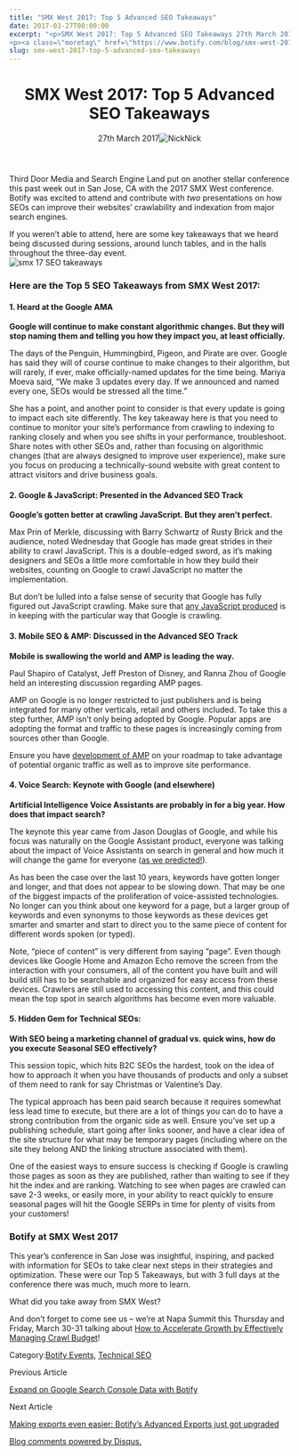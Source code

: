 ```yaml
---
title: "SMX West 2017: Top 5 Advanced SEO Takeaways"
date: 2017-03-27T00:00:00
excerpt: "<p>SMX West 2017: Top 5 Advanced SEO Takeaways 27th March 2017Nick Third Door Media and Search Engine Land put on another stellar conference this past week out in San Jose, CA with the 2017 SMX West conference. Botify was excited to attend and contribute with two presentations on how SEOs can improve their websites&#8217; crawlability&hellip; </p>
<p><a class=\"moretag\" href=\"https://www.botify.com/blog/smx-west-2017-top-5-advanced-seo-takeaways\">Read the full article</a></p>"
slug: smx-west-2017-top-5-advanced-seo-takeaways
---
```


<header class="text-center">
<h1 class="font-internacional font-regular normal text-header-one leading-header-one text-typography-accent-2">SMX West 2017: Top 5 Advanced SEO Takeaways</h1>
<div class="flex items-center justify-center my-3"><span class="mr-1 font-internacional font-regular normal text-base leading-none text-typography-primary-lighter">27th March 2017</span><img decoding="async" alt="Nick" class="rounded-full w-10 h-10" src="//images.ctfassets.net/tp56mevc46jo/5pFW4y4SMowAA8e0icgKiQ/8a4e5a2575887f39fde65c618f275c57/Nick_Turner.jpg"><span class="ml-1 font-internacional font-regular normal text-base leading-none text-typography-primary">Nick</span></div>
</header>
<p><span class="font-roboto font-regular normal text-base leading-none Markdown__Container"></span></p>
<p>Third Door Media and Search Engine Land put on another stellar conference this past week out in San Jose, CA with the 2017 SMX West conference. Botify was excited to attend and contribute with <em>two</em> presentations on how SEOs can improve their websites&#8217; crawlability and indexation from major search engines.</p>
<p>If you weren&#8217;t able to attend, here are some key takeaways that we heard being discussed during sessions, around lunch tables, and in the halls throughout the three-day event.<br />
<img decoding="async" alt="smx 17 SEO takeaways" src="//images.contentful.com/x3pujrb0lw7o/1wH2PFK8NWKowa6QmSCUA0/20263480e6287ca0c1749a33531cbfd0/smx_17_SEO_takeaways.png"></p>
<h3 id="here-are-the-top-5-seo-takeaways-from-smx-west-2017-">Here are the Top 5 SEO Takeaways from SMX West 2017:</h3>
<h4 id="1-heard-at-the-google-ama">1. Heard at the Google AMA</h4>
<p><strong>Google will continue to make constant algorithmic changes. But they will stop naming them and telling you how they impact you, at least officially.</strong></p>
<p>The days of the Penguin, Hummingbird, Pigeon, and Pirate are over. Google has said they will of course continue to make changes to their algorithm, but will rarely, if ever, make officially-named updates for the time being. Mariya Moeva said, &#8220;We make 3 updates every day. If we announced and named every one, SEOs would be stressed all the time.&#8221;</p>
<p>She has a point, and another point to consider is that every update is going to impact each site differently. The key takeaway here is that you need to continue to monitor your site&#8217;s performance from crawling to indexing to ranking closely and when you see shifts in your performance, troubleshoot. Share notes with other SEOs and, rather than focusing on algorithmic changes (that are always designed to improve user experience), make sure you focus on producing a technically-sound website with great content to attract visitors and drive business goals.</p>
<h4 id="2-google-javascript-presented-in-the-advanced-seo-track">2. Google &amp; JavaScript: Presented in the Advanced SEO Track</h4>
<p><strong>Google&#8217;s gotten better at crawling JavaScript. But they aren&#8217;t perfect.</strong></p>
<p>Max Prin of Merkle, discussing with Barry Schwartz of Rusty Brick and the audience, noted Wednesday that Google has made great strides in their ability to crawl JavaScript. This is a double-edged sword, as it&#8217;s making designers and SEOs a little more comfortable in how they build their websites, counting on Google to crawl JavaScript no matter the implementation.</p>
<p>But don&#8217;t be lulled into a false sense of security that Google has fully figured out JavaScript crawling. Make sure that <a href="https://www.botify.com/blog/breaking-news-botify-announces-javascript-crawl">any JavaScript produced</a> is in keeping with the particular way that Google is crawling.</p>
<h4 id="3-mobile-seo-amp-discussed-in-the-advanced-seo-track">3. Mobile SEO &amp; AMP: Discussed in the Advanced SEO Track</h4>
<p><strong>Mobile is swallowing the world and AMP is leading the way.</strong></p>
<p>Paul Shapiro of Catalyst, Jeff Preston of Disney, and Ranna Zhou of Google held an interesting discussion regarding AMP pages.</p>
<p>AMP on Google is no longer restricted to just publishers and is being integrated for many other verticals, retail and others included. To take this a step further, AMP isn&#8217;t only being adopted by Google. Popular apps are adopting the format and traffic to these pages is increasingly coming from sources other than Google.</p>
<p>Ensure you have <a href="https://www.botify.com/blog/maintaining-quality-on-your-amp-html-pages">development of AMP</a> on your roadmap to take advantage of potential organic traffic as well as to improve site performance.</p>
<h4 id="4-voice-search-keynote-with-google-and-elsewhere-">4. Voice Search: Keynote with Google (and elsewhere)</h4>
<p><strong>Artificial Intelligence Voice Assistants are probably in for a big year. How does that impact search?</strong></p>
<p>The keynote this year came from Jason Douglas of Google, and while his focus was naturally on the Google Assistant product, everyone was talking about the impact of Voice Assistants on search in general and how much it will change the game for everyone (<a href="https://www.botify.com/blog/top-seo-challenges-of-2017-meetup-highlights">as we predicted!</a>).</p>
<p>As has been the case over the last 10 years, keywords have gotten longer and longer, and that does not appear to be slowing down. That may be one of the biggest impacts of the proliferation of voice-assisted technologies. No longer can you think about one keyword for a page, but a larger group of keywords and even synonyms to those keywords as these devices get smarter and smarter and start to direct you to the same piece of content for different words spoken (or typed).</p>
<p>Note, &#8220;piece of content&#8221; is very different from saying &#8220;page&#8221;. Even though devices like Google Home and Amazon Echo remove the screen from the interaction with your consumers, all of the content you have built and will build still has to be searchable and organized for easy access from these devices. Crawlers are still used to accessing this content, and this could mean the top spot in search algorithms has become even more valuable.</p>
<h4 id="5-hidden-gem-for-technical-seos-">5. Hidden Gem for Technical SEOs:</h4>
<p><strong>With SEO being a marketing channel of gradual vs. quick wins, how do you execute Seasonal SEO effectively?</strong></p>
<p>This session topic, which hits B2C SEOs the hardest, took on the idea of how to approach it when you have thousands of products and only a subset of them need to rank for say Christmas or Valentine&#8217;s Day.</p>
<p>The typical approach has been paid search because it requires somewhat less lead time to execute, but there are a lot of things you can do to have a strong contribution from the organic side as well. Ensure you&#8217;ve set up a publishing schedule, start going after links sooner, and have a clear idea of the site structure for what may be temporary pages (including where on the site they belong AND the linking structure associated with them).</p>
<p>One of the easiest ways to ensure success is checking if Google is crawling those pages as soon as they are published, rather than waiting to see if they hit the index and are ranking. Watching to see when pages are crawled can save 2-3 weeks, or easily more, in your ability to react quickly to ensure seasonal pages will hit the Google SERPs in time for plenty of visits from your customers!</p>
<h3 id="botify-at-smx-west-2017">Botify at SMX West 2017</h3>
<p>This year&#8217;s conference in San Jose was insightful, inspiring, and packed with information for SEOs to take clear next steps in their strategies and optimization. These were our Top 5 Takeaways, but with 3 full days at the conference there was much, much more to learn.</p>
<p>What did you take away from SMX West?</p>
<p>And don&#8217;t forget to come see us &#8211; we&#8217;re at Napa Summit this Thursday and Friday, March 30-31 talking about <a href="http://napasummit.com/agenda/">How to Accelerate Growth by Effectively Managing Crawl Budget</a>!</p>
<div class="tags leading-big border-t border-b border-brand-quaternary-lighter mt-4"><span class="mr-1 font-roboto font-regular normal text-base leading-none">Category:</span><span><a class="uppercase text-typography-accent-1" href="/blog">Botify Events</a><span>, </span></span><span><a class="uppercase text-typography-accent-1" href="/solutions/tech-seo">Technical SEO</a></span></div>
<footer class="flex justify-center my-5 mx-5">
<div class="mr-1 w-1/2 text-right">
<p><span class="font-internacional font-regular normal text-base leading-none text-typography-primary">Previous Article</span></p>
<p><a class="inline-block mt-2" href="/blog/expand-on-google-search-console-data-with-botify"><span class="font-roboto font-regular normal text-base leading-none text-typography-accent-4">Expand on Google Search Console Data with Botify</span></a></p>
</div>
<div class="ml-1 w-1/2">
<p><span class="font-internacional font-regular normal text-base leading-none text-typography-primary">Next Article</span></p>
<p><a class="inline-block mt-2" href="/blog/making-exports-even-easier-botify-advanced-data-exports-upgraded"><span class="font-roboto font-regular normal text-base leading-none text-typography-accent-4">Making exports even easier: Botify&#8217;s Advanced Exports just got upgraded</span></a></p>
</div>
</footer>
<div shortname="botify" title="SMX West 2017: Top 5 Advanced SEO Takeaways" url="https://www.botify.com/blog/smx-west-2017-top-5-advanced-seo-takeaways">
<div id="disqus_thread_old"></div>
<p><a class="dsq-brlink" href="http://disqus.com">Blog comments powered by <span class="logo-disqus">Disqus</span>.</a></p>
</div>
